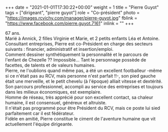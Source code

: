 +++
date = "2021-01-01T17:30:22+00:00"
weight = 1
title = "Pierre Guyot"
tags = ["dirigeant", "pierre guyot"]
role = "Co-président"
photo = "https://images.rcvichy.com/manager/pierre-guyot.jpg"
fblink = "https://www.facebook.com/pierre.guyot.7161"
inlink = ""
+++

67 ans.  
Marié à Annick, 2 filles Virginie et Marie, et 2 petits enfants Léa et Antoine.  
Consultant entreprises, Pierre est co-Président en charge des secteurs suivants : financier, administratif et insertion/emploi.  
Comment dessiner synthétiquement la personnalité et le parcours de l'enfant de Chezelle ?? Impossible... Tant le personnage possède de facettes, de talents et de valeurs humaines.  
Pierre, ne l'oublions quand même pas, a été un excellent footballeur -même si ce n'était pas au RCV, mais personne n'est parfait !!-, son pied gauche était une merveille, et le petit chevelu (à l'époque) alliait vitesse et dextérité.  
Son parcours professionnel, accompli au service des entreprises et toujours dans les milieux économiques, est exemplaire.  
Homme de réseau, très apprécié pour son excellent contact, sa chaleur humaine, il est consensuel, généreux et altruiste.  
Il n'était pas programmé pour être Président du RCV, mais ce poste lui sied parfaitement car il est fédérateur.  
Fidèle en amitié, Pierre constitue le ciment de l'aventure humaine que vit actuellement l'équipe dirigeante.

